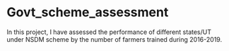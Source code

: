 # Govt_scheme_assessment
In this project, I have assessed the performance of different states/UT under NSDM scheme by the number of farmers trained during 2016-2019.
